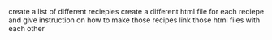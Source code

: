 create a list of different reciepies
create a different html file for each reciepe and give instruction on how to make those recipes
link those html files with each other
